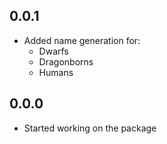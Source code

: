 ## 0.0.1

- Added name generation for:
    - Dwarfs
    - Dragonborns
    - Humans

## 0.0.0

- Started working on the package 
